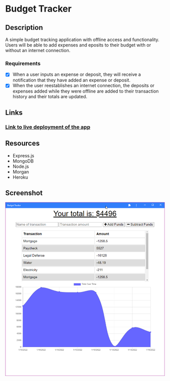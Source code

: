 # Budget Tracker

## Description
A simple budget tracking application with offline access and functionality. Users will be able to add expenses and eposits to their budget with or without an internet connection.

### Requirements 
- [x] When a user inputs an expense or deposit, they will receive a notification that they have added an expense or deposit.
- [x] When the user reestablishes an internet connection, the deposits or expenses added while they were offline are added to their transaction history and their totals are updated.

## Links
### [Link to live deployment of the app](https://gentle-anchorage-42130.herokuapp.com/)

## Resources
- Express.js
- MongoDB
- Node.js
- Morgan
- Heroku
## Screenshot
![Budget Tracker Screenshot](https://github.com/jamestw13/budget-tracker/blob/main/Budget%20Tracker%20Screenshot.png)
